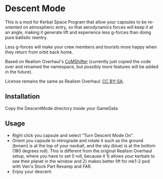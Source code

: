 # Descent Mode

This is a mod for Kerbal Space Program that allow your capsules
to be re-oriented on atmospheric entry, so that aerodynamics forces
will keep it at an angle, making it generate lift and experience
less g-forces than doing pure ballistic reentry.

Less g-forces will make your crew members and tourists more happy
when they return from orbit back home.

Based on Realism Overhaul's
[CoMShifter](https://github.com/KSP-RO/RealismOverhaul/blob/master/Source/CoMShifter.cs)
(currently just copied the code over and renamed the namespace,
but possibly more features will be added in the future).

License remains the same as Realism Overhaul:
[CC BY-SA](https://creativecommons.org/licenses/by-sa/4.0/).

## Installation

Copy the DescentMode directory inside your GameData

## Usage

* Right click you capsule and select "Turn Descent Mode On".
* Orient you capsule to retrograde and rotate it such as the ground
  (brown) is at the top of your navball, and the sky (blue) is at the bottom
  (180 degrees roll).
  This is different from the original Realism Overhaul setup, where you have
  to set 0 roll, because it 1) allows your kerbals to see their planet
  in the window and 2) makes better lift for mk1-2 pod with Ven's Stock Part
  Revamp and FAR.
* Enjoy your descent.

